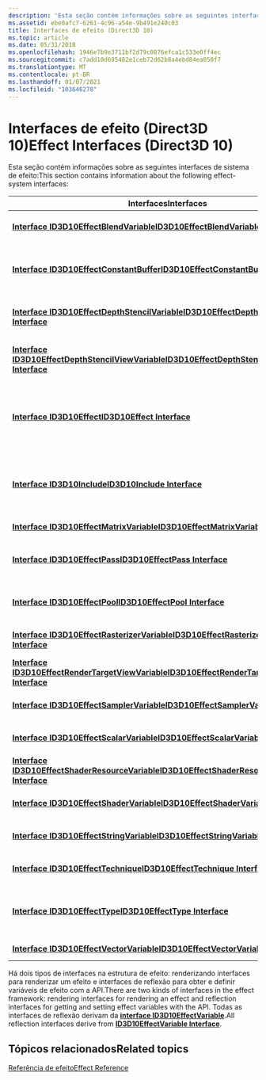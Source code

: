 ```yaml
---
description: 'Esta seção contém informações sobre as seguintes interfaces de sistema de efeito:'
ms.assetid: ebe0afc7-6261-4c96-a54e-9b491e240c03
title: Interfaces de efeito (Direct3D 10)
ms.topic: article
ms.date: 05/31/2018
ms.openlocfilehash: 1946e7b9e3711bf2d79c0876efca1c533e0ff4ec
ms.sourcegitcommit: c7add10d695482e1ceb72d62b8a4ebd84ea050f7
ms.translationtype: MT
ms.contentlocale: pt-BR
ms.lasthandoff: 01/07/2021
ms.locfileid: "103646278"
---
```

# <a name="effect-interfaces-direct3d-10"></a><span data-ttu-id="0384a-103">Interfaces de efeito (Direct3D 10)</span><span class="sxs-lookup"><span data-stu-id="0384a-103">Effect Interfaces (Direct3D 10)</span></span>

<span data-ttu-id="0384a-104">Esta seção contém informações sobre as seguintes interfaces de sistema de efeito:</span><span class="sxs-lookup"><span data-stu-id="0384a-104">This section contains information about the following effect-system interfaces:</span></span>



| <span data-ttu-id="0384a-105">Interfaces</span><span class="sxs-lookup"><span data-stu-id="0384a-105">Interfaces</span></span>                                                                                     | <span data-ttu-id="0384a-106">Descrição</span><span class="sxs-lookup"><span data-stu-id="0384a-106">Description</span></span>                                                      |
|------------------------------------------------------------------------------------------------|------------------------------------------------------------------|
| [<span data-ttu-id="0384a-107">**Interface ID3D10EffectBlendVariable**</span><span class="sxs-lookup"><span data-stu-id="0384a-107">**ID3D10EffectBlendVariable Interface**</span></span>](/windows/desktop/api/D3D10Effect/nn-d3d10effect-id3d10effectblendvariable)                       | <span data-ttu-id="0384a-108">Acessa o estado de mesclagem.</span><span class="sxs-lookup"><span data-stu-id="0384a-108">Accesses blend state.</span></span>                                            |
| [<span data-ttu-id="0384a-109">**Interface ID3D10EffectConstantBuffer**</span><span class="sxs-lookup"><span data-stu-id="0384a-109">**ID3D10EffectConstantBuffer Interface**</span></span>](/windows/desktop/api/D3D10Effect/nn-d3d10effect-id3d10effectconstantbuffer)                     | <span data-ttu-id="0384a-110">Acessa um buffer de textura ou um buffer de constantes.</span><span class="sxs-lookup"><span data-stu-id="0384a-110">Accesses a texture-buffer or a constant-buffer.</span></span>                  |
| [<span data-ttu-id="0384a-111">**Interface ID3D10EffectDepthStencilVariable**</span><span class="sxs-lookup"><span data-stu-id="0384a-111">**ID3D10EffectDepthStencilVariable Interface**</span></span>](/windows/desktop/api/D3D10Effect/nn-d3d10effect-id3d10effectdepthstencilvariable)         | <span data-ttu-id="0384a-112">Acessa o estado de estêncil de profundidade.</span><span class="sxs-lookup"><span data-stu-id="0384a-112">Accesses depth-stencil state.</span></span>                                    |
| [<span data-ttu-id="0384a-113">**Interface ID3D10EffectDepthStencilViewVariable**</span><span class="sxs-lookup"><span data-stu-id="0384a-113">**ID3D10EffectDepthStencilViewVariable Interface**</span></span>](/windows/desktop/api/D3D10Effect/nn-d3d10effect-id3d10effectdepthstencilviewvariable) | <span data-ttu-id="0384a-114">Acessa uma exibição de estêncil de profundidade.</span><span class="sxs-lookup"><span data-stu-id="0384a-114">Accesses a depth-stencil view.</span></span>                                   |
| [<span data-ttu-id="0384a-115">**Interface ID3D10Effect**</span><span class="sxs-lookup"><span data-stu-id="0384a-115">**ID3D10Effect Interface**</span></span>](/windows/desktop/api/D3D10Effect/nn-d3d10effect-id3d10effect)                                                 | <span data-ttu-id="0384a-116">Encapsula o estado do pipeline em uma ou mais técnicas de renderização.</span><span class="sxs-lookup"><span data-stu-id="0384a-116">Encapsulates pipeline state in one or more rendering techniques.</span></span> |
| <span data-ttu-id="0384a-117">[**Interface ID3D10Include**](/previous-versions/windows/desktop/legacy/bb173775(v=vs.85))</span><span class="sxs-lookup"><span data-stu-id="0384a-117">[**ID3D10Include Interface**](/previous-versions/windows/desktop/legacy/bb173775(v=vs.85))</span></span>                                               | <span data-ttu-id="0384a-118">Métodos implementados pelo usuário para ler arquivos de inclusão.</span><span class="sxs-lookup"><span data-stu-id="0384a-118">User-implemented methods for reading include files.</span></span>              |
| [<span data-ttu-id="0384a-119">**Interface ID3D10EffectMatrixVariable**</span><span class="sxs-lookup"><span data-stu-id="0384a-119">**ID3D10EffectMatrixVariable Interface**</span></span>](/windows/desktop/api/D3D10Effect/nn-d3d10effect-id3d10effectmatrixvariable)                     | <span data-ttu-id="0384a-120">Acessa uma matriz.</span><span class="sxs-lookup"><span data-stu-id="0384a-120">Accesses a matrix.</span></span>                                               |
| [<span data-ttu-id="0384a-121">**Interface ID3D10EffectPass**</span><span class="sxs-lookup"><span data-stu-id="0384a-121">**ID3D10EffectPass Interface**</span></span>](/windows/desktop/api/D3D10Effect/nn-d3d10effect-id3d10effectpass)                                         | <span data-ttu-id="0384a-122">Encapsula o estado de efeito em uma passagem.</span><span class="sxs-lookup"><span data-stu-id="0384a-122">Encapsulates effect state in a pass.</span></span>                             |
| [<span data-ttu-id="0384a-123">**Interface ID3D10EffectPool**</span><span class="sxs-lookup"><span data-stu-id="0384a-123">**ID3D10EffectPool Interface**</span></span>](/windows/desktop/api/D3D10Effect/nn-d3d10effect-id3d10effectpool)                                         | <span data-ttu-id="0384a-124">Identifica variáveis de efeito compartilhado.</span><span class="sxs-lookup"><span data-stu-id="0384a-124">Identifies shared-effect variables.</span></span>                              |
| [<span data-ttu-id="0384a-125">**Interface ID3D10EffectRasterizerVariable**</span><span class="sxs-lookup"><span data-stu-id="0384a-125">**ID3D10EffectRasterizerVariable Interface**</span></span>](/windows/desktop/api/D3D10Effect/nn-d3d10effect-id3d10effectrasterizervariable)             | <span data-ttu-id="0384a-126">Acessa o estado do rasterizador.</span><span class="sxs-lookup"><span data-stu-id="0384a-126">Accesses rasterizer state.</span></span>                                       |
| [<span data-ttu-id="0384a-127">**Interface ID3D10EffectRenderTargetViewVariable**</span><span class="sxs-lookup"><span data-stu-id="0384a-127">**ID3D10EffectRenderTargetViewVariable Interface**</span></span>](/windows/desktop/api/D3D10Effect/nn-d3d10effect-id3d10effectrendertargetviewvariable) | <span data-ttu-id="0384a-128">Acessa um destino de renderização.</span><span class="sxs-lookup"><span data-stu-id="0384a-128">Accesses a render target.</span></span>                                        |
| [<span data-ttu-id="0384a-129">**Interface ID3D10EffectSamplerVariable**</span><span class="sxs-lookup"><span data-stu-id="0384a-129">**ID3D10EffectSamplerVariable Interface**</span></span>](/windows/desktop/api/D3D10Effect/nn-d3d10effect-id3d10effectsamplervariable)                   | <span data-ttu-id="0384a-130">Acessa o estado de amostra.</span><span class="sxs-lookup"><span data-stu-id="0384a-130">Accesses sampler state.</span></span>                                          |
| [<span data-ttu-id="0384a-131">**Interface ID3D10EffectScalarVariable**</span><span class="sxs-lookup"><span data-stu-id="0384a-131">**ID3D10EffectScalarVariable Interface**</span></span>](/windows/desktop/api/D3D10Effect/nn-d3d10effect-id3d10effectscalarvariable)                     | <span data-ttu-id="0384a-132">Acessa uma variável escalar.</span><span class="sxs-lookup"><span data-stu-id="0384a-132">Accesses a scalar variable.</span></span>                                      |
| [<span data-ttu-id="0384a-133">**Interface ID3D10EffectShaderResourceVariable**</span><span class="sxs-lookup"><span data-stu-id="0384a-133">**ID3D10EffectShaderResourceVariable Interface**</span></span>](/windows/desktop/api/D3D10Effect/nn-d3d10effect-id3d10effectshaderresourcevariable)     | <span data-ttu-id="0384a-134">Acessa um recurso de sombreador.</span><span class="sxs-lookup"><span data-stu-id="0384a-134">Accesses a shader resource.</span></span>                                      |
| [<span data-ttu-id="0384a-135">**Interface ID3D10EffectShaderVariable**</span><span class="sxs-lookup"><span data-stu-id="0384a-135">**ID3D10EffectShaderVariable Interface**</span></span>](/windows/desktop/api/D3D10Effect/nn-d3d10effect-id3d10effectshadervariable)                     | <span data-ttu-id="0384a-136">Acessa uma variável de sombreador.</span><span class="sxs-lookup"><span data-stu-id="0384a-136">Accesses a shader variable.</span></span>                                      |
| [<span data-ttu-id="0384a-137">**Interface ID3D10EffectStringVariable**</span><span class="sxs-lookup"><span data-stu-id="0384a-137">**ID3D10EffectStringVariable Interface**</span></span>](/windows/desktop/api/D3D10Effect/nn-d3d10effect-id3d10effectstringvariable)                     | <span data-ttu-id="0384a-138">Acessa uma cadeia de caracteres.</span><span class="sxs-lookup"><span data-stu-id="0384a-138">Accesses a string.</span></span>                                               |
| [<span data-ttu-id="0384a-139">**Interface ID3D10EffectTechnique**</span><span class="sxs-lookup"><span data-stu-id="0384a-139">**ID3D10EffectTechnique Interface**</span></span>](/windows/desktop/api/D3D10Effect/nn-d3d10effect-id3d10effecttechnique)                               | <span data-ttu-id="0384a-140">Encapsula um ou mais passos.</span><span class="sxs-lookup"><span data-stu-id="0384a-140">Encapsulates one or more passes.</span></span>                                 |
| [<span data-ttu-id="0384a-141">**Interface ID3D10EffectType**</span><span class="sxs-lookup"><span data-stu-id="0384a-141">**ID3D10EffectType Interface**</span></span>](/windows/desktop/api/D3D10Effect/nn-d3d10effect-id3d10effecttype)                                         | <span data-ttu-id="0384a-142">Implementa métodos para acessar variáveis de efeito.</span><span class="sxs-lookup"><span data-stu-id="0384a-142">Implements methods for accessing effect variables.</span></span>               |
| [<span data-ttu-id="0384a-143">**Interface ID3D10EffectVectorVariable**</span><span class="sxs-lookup"><span data-stu-id="0384a-143">**ID3D10EffectVectorVariable Interface**</span></span>](/windows/desktop/api/D3D10Effect/nn-d3d10effect-id3d10effectvectorvariable)                     | <span data-ttu-id="0384a-144">Acessa um vetor.</span><span class="sxs-lookup"><span data-stu-id="0384a-144">Accesses a vector.</span></span>                                               |



 

<span data-ttu-id="0384a-145">Há dois tipos de interfaces na estrutura de efeito: renderizando interfaces para renderizar um efeito e interfaces de reflexão para obter e definir variáveis de efeito com a API.</span><span class="sxs-lookup"><span data-stu-id="0384a-145">There are two kinds of interfaces in the effect framework: rendering interfaces for rendering an effect and reflection interfaces for getting and setting effect variables with the API.</span></span> <span data-ttu-id="0384a-146">Todas as interfaces de reflexão derivam da [**interface ID3D10EffectVariable**](/windows/desktop/api/D3D10Effect/nn-d3d10effect-id3d10effectvariable).</span><span class="sxs-lookup"><span data-stu-id="0384a-146">All reflection interfaces derive from [**ID3D10EffectVariable Interface**](/windows/desktop/api/D3D10Effect/nn-d3d10effect-id3d10effectvariable).</span></span>

## <a name="related-topics"></a><span data-ttu-id="0384a-147">Tópicos relacionados</span><span class="sxs-lookup"><span data-stu-id="0384a-147">Related topics</span></span>

<dl> <dt>

[<span data-ttu-id="0384a-148">Referência de efeito</span><span class="sxs-lookup"><span data-stu-id="0384a-148">Effect Reference</span></span>](d3d10-graphics-reference-effect.md)
</dt> </dl>

 

 

